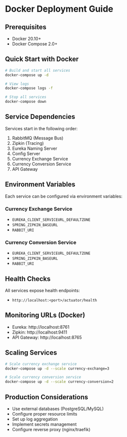 # Docker Deployment Guide

## Prerequisites
- Docker 20.10+
- Docker Compose 2.0+

## Quick Start with Docker
```bash
# Build and start all services
docker-compose up -d

# View logs
docker-compose logs -f

# Stop all services
docker-compose down
```

## Service Dependencies
Services start in the following order:
1. RabbitMQ (Message Bus)
2. Zipkin (Tracing)
3. Eureka Naming Server
4. Config Server
5. Currency Exchange Service
6. Currency Conversion Service
7. API Gateway

## Environment Variables
Each service can be configured via environment variables:

### Currency Exchange Service
- `EUREKA_CLIENT_SERVICEURL_DEFAULTZONE`
- `SPRING_ZIPKIN_BASEURL`
- `RABBIT_URI`

### Currency Conversion Service
- `EUREKA_CLIENT_SERVICEURL_DEFAULTZONE`
- `SPRING_ZIPKIN_BASEURL`
- `RABBIT_URI`

## Health Checks
All services expose health endpoints:
- `http://localhost:<port>/actuator/health`

## Monitoring URLs (Docker)
- Eureka: http://localhost:8761
- Zipkin: http://localhost:9411
- API Gateway: http://localhost:8765

## Scaling Services
```bash
# Scale currency exchange service
docker-compose up -d --scale currency-exchange=3

# Scale currency conversion service  
docker-compose up -d --scale currency-conversion=2
```

## Production Considerations
- Use external databases (PostgreSQL/MySQL)
- Configure proper resource limits
- Set up log aggregation
- Implement secrets management
- Configure reverse proxy (nginx/traefik)
